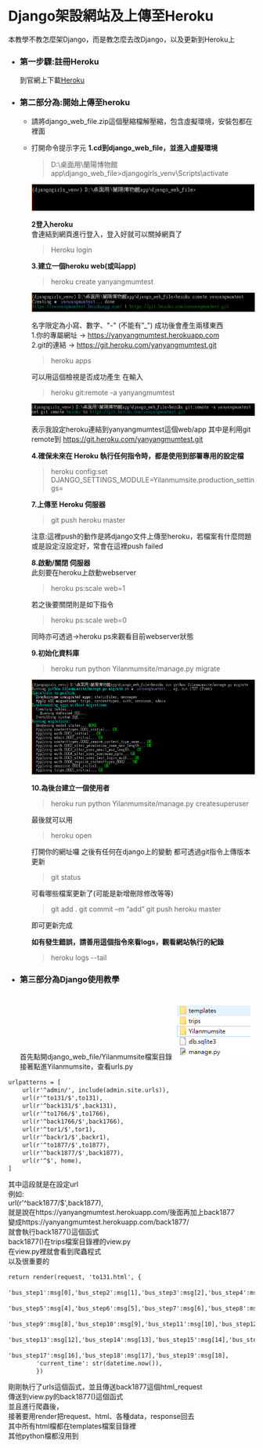 # Django架設網站及上傳至Heroku
本教學不教怎麼架Django，而是教怎麼去改Django，以及更新到Heroku上
* **<h3>第一步驟:註冊Heroku</h3>**  到官網上下載[Heroku](https://devcenter.heroku.com/articles/getting-started-with-python#set-up)

* **<h3>第二部分為:開始上傳至heroku</h3>**  
  * 請將django_web_file.zip這個壓縮檔解壓縮，包含虛擬環境，安裝包都在裡面
  * 打開命令提示字元
    **1.cd到django_web_file，並進入虛擬環境**  
    > D:\桌面用\蘭陽博物館app\django_web_file>djangogirls_venv\Scripts\activate
    
    ![image](https://github.com/PoChuanHuang/LineBot-MuseumBot/blob/master/Realtime%20Bus%20Info/%E9%80%B2%E8%99%9B%E6%93%AC%E7%92%B0%E5%A2%83.png)
    
    **2登入heroku**  
    會連結到網頁進行登入，登入好就可以關掉網頁了
    > Heroku login
    
      
    **3.建立一個heroku web(或叫app)**  
    > heroku create yanyangmumtest
    
    ![image](https://github.com/PoChuanHuang/LineBot-MuseumBot/blob/master/Realtime%20Bus%20Info/heroku%20create%20yanyangmumtest.png)
    
    名字限定為小寫、數字、"-" (不能有”_”)
    成功後會產生兩樣東西</br>
    1.你的專屬網址 -> https://yanyangmumtest.herokuapp.com</br>
    2.git的連結 -> https://git.heroku.com/yanyangmumtest.git
    > heroku apps
    
    可以用這個檢視是否成功產生
    在輸入
    > heroku git:remote -a yanyangmumtest
    
    ![image](https://github.com/PoChuanHuang/LineBot-MuseumBot/blob/master/Realtime%20Bus%20Info/heroku%20git%20remote.png)
    
    表示我設定heroku連結到yanyangmumtest這個web/app
    其中是利用git remote到               https://git.heroku.com/yanyangmumtest.git

    **4.確保未來在 Heroku 執行任何指令時，都是使用到部署專用的設定檔**  
    > heroku config:set DJANGO_SETTINGS_MODULE=Yilanmumsite.production_settings=
    
    **7.上傳至 Heroku 伺服器**  
    > git push heroku master 
    
    注意:這裡push的動作是將django文件上傳至heroku，若檔案有什麼問題或是設定沒設定好，常會在這裡push failed
    
      
    **8.啟動/關閉 伺服器**  
    此刻要在heroku上啟動webserver
    > heroku ps:scale web=1
    
    若之後要關閉則是如下指令
    >heroku ps:scale web=0
    
    同時亦可透過->heroku ps來觀看目前webserver狀態
 
      
    **9.初始化資料庫**   
    > heroku run python Yilanmumsite/manage.py migrate
    
    ![image](https://github.com/PoChuanHuang/LineBot-MuseumBot/blob/master/Realtime%20Bus%20Info/%E5%88%9D%E5%A7%8B%E5%8C%96.png)
      
    **10.為後台建立一個使用者**
    >heroku run python Yilanmumsite/manage.py createsuperuser
    
    最後就可以用
    >heroku open
    
    打開你的網址囉
    之後有任何在django上的變動
    都可透過git指令上傳版本更新
    >git status 
    
    可看哪些檔案更新了(可能是新增刪除修改等等)
    >git add .
    >git commit –m “add”
    >git push heroku master
    
    即可更新完成
    
    **如有發生錯誤，請善用這個指令來看logs，觀看網站執行的紀錄**
    >heroku logs --tail


  
* **<h3>第三部分為Django使用教學</h3>**    
首先點開django_web_file/Yilanmumsite檔案目錄
![image](https://github.com/PoChuanHuang/LineBot-MuseumBot/blob/master/Realtime%20Bus%20Info/%E6%AA%94%E6%A1%88%E7%9B%AE%E9%8C%84.png)
接著點進Yilanmumsite，查看urls.py
```gherkin=
urlpatterns = [
    url(r'^admin/', include(admin.site.urls)),
    url(r'^to131/$',to131),
    url(r'^back131/$',back131),
    url(r'^to1766/$',to1766),
    url(r'^back1766/$',back1766),
    url(r'^tor1/$',tor1),
    url(r'^backr1/$',backr1),
    url(r'^to1877/$',to1877),
    url(r'^back1877/$',back1877),
    url(r'^$', home),
]
```
其中這段就是在設定url</br>
例如:</br>
url(r'^back1877/$',back1877),</br>
就是說在https://yanyangmumtest.herokuapp.com/後面再加上back1877</br>
變成https://yanyangmumtest.herokuapp.com/back1877/</br>
就會執行back1877()這個函式</br>
back1877()在trips檔案目錄裡的view.py</br>
在view.py裡就會看到爬蟲程式</br>
以及很重要的
```gherkin=
return render(request, 'to131.html', {
        'bus_step1':msg[0],'bus_step2':msg[1],'bus_step3':msg[2],'bus_step4':msg[3],
        'bus_step5':msg[4],'bus_step6':msg[5],'bus_step7':msg[6],'bus_step8':msg[7],
        'bus_step9':msg[8],'bus_step10':msg[9],'bus_step11':msg[10],'bus_step12':msg[11],
        'bus_step13':msg[12],'bus_step14':msg[13],'bus_step15':msg[14],'bus_step16':msg[15],
        'bus_step17':msg[16],'bus_step18':msg[17],'bus_step19':msg[18],
        'current_time': str(datetime.now()),
        })
```
剛剛執行了urls這個函式，並且傳送back1877這個html_request</br>
傳送到view.py的back1877()這個函式</br>
並且進行爬蟲後，</br>
接著要用render把request、html、各種data，response回去</br>
其中所有html檔都在templates檔案目錄裡</br>
其他python檔都沒用到
